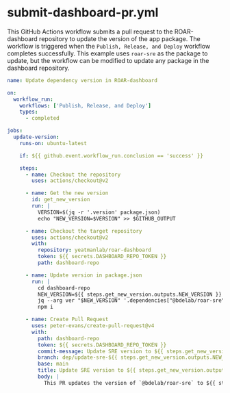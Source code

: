 # submit-dashboard-pr.yml
This GitHub Actions workflow submits a pull request to the ROAR-dashboard repository to update the version of the app package. The workflow is triggered when the `Publish, Release, and Deploy` workflow completes successfully.
This example uses `roar-sre` as the package to update, but the workflow can be modified to update any package in the dashboard repository.

```yaml
name: Update dependency version in ROAR-dashboard

on:
  workflow_run:
    workflows: ['Publish, Release, and Deploy']
    types:
      - completed

jobs:
  update-version:
    runs-on: ubuntu-latest

    if: ${{ github.event.workflow_run.conclusion == 'success' }}

    steps:
      - name: Checkout the repository
        uses: actions/checkout@v2

      - name: Get the new version
        id: get_new_version
        run: |
          VERSION=$(jq -r '.version' package.json)
          echo "NEW_VERSION=$VERSION" >> $GITHUB_OUTPUT

      - name: Checkout the target repository
        uses: actions/checkout@v2
        with:
          repository: yeatmanlab/roar-dashboard
          token: ${{ secrets.DASHBOARD_REPO_TOKEN }}
          path: dashboard-repo

      - name: Update version in package.json
        run: |
          cd dashboard-repo
          NEW_VERSION=${{ steps.get_new_version.outputs.NEW_VERSION }}
          jq --arg ver "$NEW_VERSION" '.dependencies["@bdelab/roar-sre"] = $ver' package.json > temp.json && mv temp.json package.json
          npm i

      - name: Create Pull Request
        uses: peter-evans/create-pull-request@v4
        with:
          path: dashboard-repo
          token: ${{ secrets.DASHBOARD_REPO_TOKEN }}
          commit-message: Update SRE version to ${{ steps.get_new_version.outputs.NEW_VERSION }}
          branch: dep/update-sre-${{ steps.get_new_version.outputs.NEW_VERSION }}
          base: main
          title: Update SRE version to ${{ steps.get_new_version.outputs.NEW_VERSION }}
          body: |
            This PR updates the version of `@bdelab/roar-sre` to ${{ steps.get_new_version.outputs.NEW_VERSION }}.

```
